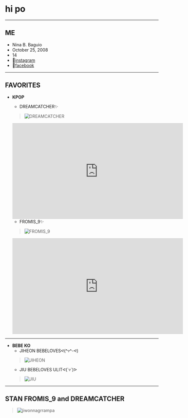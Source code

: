 # hi po
---
## ME
- Nina B. Baguio
- October 25, 2008
- 14
- 🔗[instagram](https://www.instagram.com/nin.ia_bz/)
- 🔗[facebook](https://www.facebook.com/nnabgb.azaria)

---
## FAVORITES
- **KPOP**

     - DREAMCATCHER✨
     > ![DREAMCATCHER](https://i.pinimg.com/400x/90/08/ce/9008cecbea8b312ff33476902fa74a9e.jpg)
     <iframe width="560" height="315" src="https://www.youtube.com/embed/jKrJBVLnRiM" title="YouTube video player" frameborder="0" allow="accelerometer; autoplay; clipboard-write; encrypted-media; gyroscope; picture-in-picture" allowfullscreen></iframe>

     - FROMIS_9✨
     > ![FROMIS_9](https://i.pinimg.com/400x/fd/78/a6/fd78a6f03ae7f8c31ba78e56c6b0f282.jpg)
     <iframe width="560" height="315" src="https://www.youtube.com/embed/JC6budcACNE" title="YouTube video player" frameborder="0" allow="accelerometer; autoplay; clipboard-write; encrypted-media; gyroscope; picture-in-picture" allowfullscreen></iframe>
---
- **BEBE KO**
     - JIHEON BEBELOVESᕙ(^▿^-ᕙ)
     > ![JIHEON](https://i.pinimg.com/200x/67/aa/ea/67aaeaa4b56e4b0a43352eb0ed86b08b.jpg)
     - JIU BEBELOVES ULITᕙ(`▿´)ᕗ
     > ![JIU](https://i.pinimg.com/200x/e3/ff/ac/e3ffacf24a1ef4711560ecd85d9f7e45.jpg)
---
## STAN FROMIS_9 and DREAMCATCHER
> ![jiwonnagrrampa](https://media.tenor.co/images/cf213b92efb4d54ad0742e652e9e3a64/tenor.gif?c=VjFfZmFjZWJvb2tfd2ViY29tbWVudHM&itemid=23199945.jpg)

